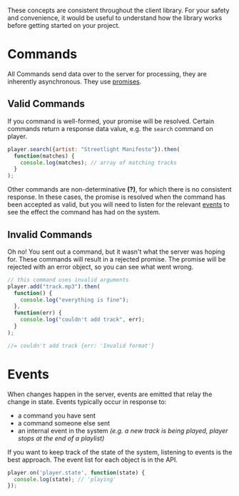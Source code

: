 These concepts are consistent throughout the client library. For your safety and
convenience, it would be useful to understand how the library works before
getting started on your project.

# Commands

All Commands send data over to the server for processing, they are inherently
asynchronous. They use [promises][1].

## Valid Commands

If you command is well-formed, your promise will be resolved. Certain commands
return a response data value, e.g. the `search` command on player.

```javascript
player.search({artist: "Streetlight Manifesto"}).then(
  function(matches) {
    console.log(matches); // array of matching tracks
  }
);
```

Other commands are non-determinative __(?)__, for which there is no consistent
response. In these cases, the promise is resolved when the command has been
accepted as valid, but you will need to listen for the relevant
[events](#events) to see the effect the command has had on the system.

## Invalid Commands

Oh no! You sent out a command, but it wasn't what the server was hoping for.
These commands will result in a rejected promise. The promise will be rejected
with an error object, so you can see what went wrong.

```javascript
// this command uses invalid arguments
player.add("track.mp3").then(
  function() {
    console.log("everything is fine");
  },
  function(err) {
    console.log("couldn't add track", err);
  }
);

//= couldn't add track {err: 'Invalid format'}
```

# Events

When changes happen in the server, events are emitted that relay the change in
state. Events typically occur in response to:

* a command you have sent
* a command someone else sent
* an internal event in the system _(e.g. a new track is being played,
  player stops at the end of a playlist)_

If you want to keep track of the state of the system, listening to events is the
best approach. The event list for each object is in the API.

```javascript
player.on('player.state', function(state) {
  console.log(state); // 'playing'
});
```

[1]: http://www.html5rocks.com/en/tutorials/es6/promises
